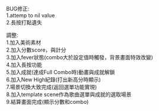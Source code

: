 BUG修正:  
1.attemp to nil value  
2.長按打點遺失

調整:  
1.加入美術素材  
2.加入分數score，與計分  
3.加入fever狀態(combo大於設定值時觸發，背景畫面特效改變)  
4.加入長按功能  
5.加入成就(達成Full Combo時)動畫與成就解鎖  
6.加入New High紀錄(打出新高分時顯示)  
7.場景切換大致完成(返回選單功能實現)  
8.加入template scene作為歌曲選單與成就的選取場景  
9.結算畫面完成(顯示分數和combo)  

